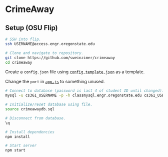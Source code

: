 # CrimeAway

## Setup (OSU Flip)

```sh
# SSH into flip.
ssh USERNAME@access.engr.oregonstate.edu

# Clone and navigate to repository.
git clone https://github.com/sweinzimer/crimeaway
cd crimeaway
```

Create a `config.json` file using [`config.template.json`](./config.template.json) as a template.

Change the `port` in [`app.js`](./app.js) to something unused.

```sh
# Connect to database (password is last 4 of student ID until changed).
mysql -u cs361_USERNAME -p -h classmysql.engr.oregonstate.edu cs361_USERNAME

# Initialize/reset database using file.
source crimeawaydb.sql

# Disconnect from database.
\q

# Install dependencies
npm install

# Start server
npm start
```
